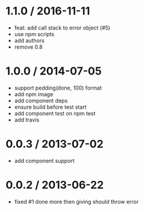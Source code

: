 
1.1.0 / 2016-11-11
==================

  * feat: add call stack to error object (#5)
  * use npm scripts
  * add authors
  * remove 0.8

1.0.0 / 2014-07-05
==================

  * support pedding(done, 100) format
  * add npm image
  * add component deps
  * ensure build before test start
  * add component test on npm test
  * add travis

0.0.3 / 2013-07-02
==================

  * add component support

0.0.2 / 2013-06-22
==================

  * fixed #1 done more then giving should throw error
